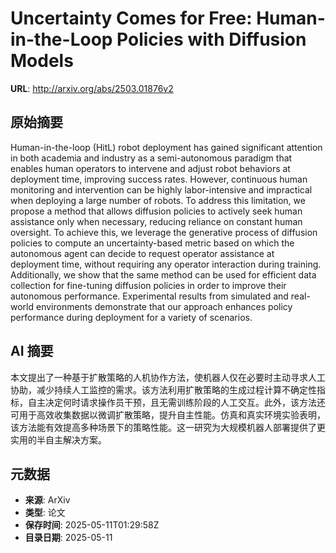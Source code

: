 # Uncertainty Comes for Free: Human-in-the-Loop Policies with Diffusion Models

**URL**: http://arxiv.org/abs/2503.01876v2

## 原始摘要

Human-in-the-loop (HitL) robot deployment has gained significant attention in
both academia and industry as a semi-autonomous paradigm that enables human
operators to intervene and adjust robot behaviors at deployment time, improving
success rates. However, continuous human monitoring and intervention can be
highly labor-intensive and impractical when deploying a large number of robots.
To address this limitation, we propose a method that allows diffusion policies
to actively seek human assistance only when necessary, reducing reliance on
constant human oversight. To achieve this, we leverage the generative process
of diffusion policies to compute an uncertainty-based metric based on which the
autonomous agent can decide to request operator assistance at deployment time,
without requiring any operator interaction during training. Additionally, we
show that the same method can be used for efficient data collection for
fine-tuning diffusion policies in order to improve their autonomous
performance. Experimental results from simulated and real-world environments
demonstrate that our approach enhances policy performance during deployment for
a variety of scenarios.


## AI 摘要

本文提出了一种基于扩散策略的人机协作方法，使机器人仅在必要时主动寻求人工协助，减少持续人工监控的需求。该方法利用扩散策略的生成过程计算不确定性指标，自主决定何时请求操作员干预，且无需训练阶段的人工交互。此外，该方法还可用于高效收集数据以微调扩散策略，提升自主性能。仿真和真实环境实验表明，该方法能有效提高多种场景下的策略性能。这一研究为大规模机器人部署提供了更实用的半自主解决方案。

## 元数据

- **来源**: ArXiv
- **类型**: 论文
- **保存时间**: 2025-05-11T01:29:58Z
- **目录日期**: 2025-05-11
